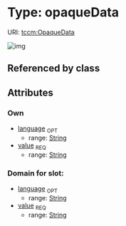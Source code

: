 
# Type: opaqueData




URI: [tccm:OpaqueData](https://hotecosystem.org/tccmOpaqueData)


![img](images/OpaqueData.png)

## Referenced by class


## Attributes


### Own

 * [language](language.md)  <sub>OPT</sub>
    * range: [String](types/String.md)
 * [value](value.md)  <sub>REQ</sub>
    * range: [String](types/String.md)

### Domain for slot:

 * [language](language.md)  <sub>OPT</sub>
    * range: [String](types/String.md)
 * [value](value.md)  <sub>REQ</sub>
    * range: [String](types/String.md)

